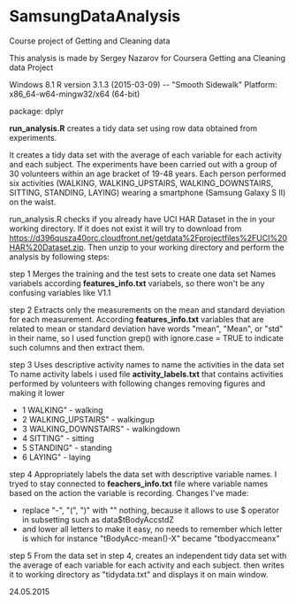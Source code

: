 # SamsungDataAnalysis
Course project of Getting and Cleaning data

This analysis is made by Sergey Nazarov for Coursera Getting ana Cleaning data Project

Windows 8.1
R version 3.1.3 (2015-03-09) -- "Smooth Sidewalk"
Platform: x86_64-w64-mingw32/x64 (64-bit)

package: dplyr

**run_analysis.R** creates a tidy data set using row data obtained from experiments.

It creates a tidy data set with the average of each variable for each activity and each subject.
The experiments have been carried out with a group of 30 volunteers within an age bracket of 19-48 years.
Each person performed six activities (WALKING, WALKING_UPSTAIRS, WALKING_DOWNSTAIRS, SITTING, STANDING, LAYING) wearing a smartphone (Samsung Galaxy S II) on the waist. 

run_analysis.R checks if you already have UCI HAR Dataset in the in your working directory. 
If it does not exist it will try to download from https://d396qusza40orc.cloudfront.net/getdata%2Fprojectfiles%2FUCI%20HAR%20Dataset.zip.
Then unzip to your working directory and perform the analysis by following steps:

step 1 Merges the training and the test sets to create one data set
Names variabels according **features_info.txt** variabels, so there won't be any confusing variables like V1.1 

step 2 Extracts only the measurements on the mean and standard deviation for each measurement.
According **features_info.txt** variables that are related to mean or standard deviation have words "mean", "Mean", or "std" in their name, so I used function grep() with ignore.case = TRUE to indicate such columns and then extract them.

step 3 Uses descriptive activity names to name the activities in the data set
To name activity labels i used file **activity_labels.txt** that contains activities performed by volunteers with following changes
removing figures and making it lower  
* 1 WALKING" - walking
* 2 WALKING_UPSTAIRS" - walkingup
* 3 WALKING_DOWNSTAIRS" - walkingdown
* 4 SITTING" - sitting
* 5 STANDING" - standing
* 6 LAYING" - laying

step 4 Appropriately labels the data set with descriptive variable names.
I tryed to stay connected to **feachers_info.txt** file where variable names based on the action the variable is recording.
Changes I've made: 
* replace "-", "(", ")" with "" nothing, because it allows to use $ operator in subsetting such as data$tBodyAccstdZ
* and lower all letters to make it easy, no needs to remember which letter is which for instance "tBodyAcc-mean()-X" became "tbodyaccmeanx" 

step 5 From the data set in step 4, creates an independent tidy data set with the average of each variable for each activity and each subject.
then writes it to working directory as "tidydata.txt" and displays it on main window.

24.05.2015
